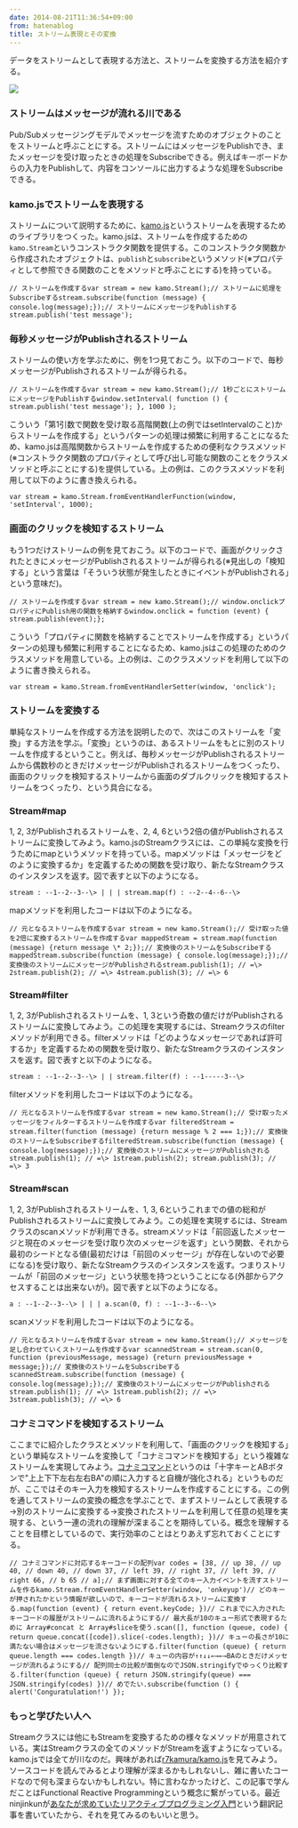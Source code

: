 ```yaml
---
date: 2014-08-21T11:36:54+09:00
from: hatenablog
title: ストリーム表現とその変換
---
```

データをストリームとして表現する方法と、ストリームを変換する方法を紹介する。

![](http://cdn-ak.f.st-hatena.com/images/fotolife/r/r7kamura/20100430/20100430082321.jpg)

### ストリームはメッセージが流れる川である

Pub/Subメッセージングモデルでメッセージを流すためのオブジェクトのことをストリームと呼ぶことにする。ストリームにはメッセージをPublishでき、またメッセージを受け取ったときの処理をSubscribeできる。例えばキーボードからの入力をPublishして、内容をコンソールに出力するような処理をSubscribeできる。

### kamo.jsでストリームを表現する

ストリームについて説明するために、[kamo.js](https://github.com/r7kamura/kamo.js)というストリームを表現するためのライブラリをつくった。kamo.jsは、ストリームを作成するための`kamo.Stream`というコンストラクタ関数を提供する。このコンストラクタ関数から作成されたオブジェクトは、`publish`と`subscribe`というメソッド(※プロパティとして参照できる関数のことをメソッドと呼ぶことにする)を持っている。

```
// ストリームを作成するvar stream = new kamo.Stream();// ストリームに処理をSubscribeするstream.subscribe(function (message) { console.log(message);});// ストリームにメッセージをPublishするstream.publish('test message');
```

### 毎秒メッセージがPublishされるストリーム

ストリームの使い方を学ぶために、例を1つ見ておこう。以下のコードで、毎秒メッセージがPublishされるストリームが得られる。

```
// ストリームを作成するvar stream = new kamo.Stream();// 1秒ごとにストリームにメッセージをPublishするwindow.setInterval( function () { stream.publish('test message'); }, 1000 );
```

こういう「第1引数で関数を受け取る高階関数(上の例ではsetIntervalのこと)からストリームを作成する」というパターンの処理は頻繁に利用することになるため、kamo.jsは高階関数からストリームを作成するための便利なクラスメソッド(※コンストラクタ関数のプロパティとして呼び出し可能な関数のことをクラスメソッドと呼ぶことにする)を提供している。上の例は、このクラスメソッドを利用して以下のように書き換えられる。

```
var stream = kamo.Stream.fromEventHandlerFunction(window, 'setInterval', 1000);
```

### 画面のクリックを検知するストリーム

もう1つだけストリームの例を見ておこう。以下のコードで、画面がクリックされたときにメッセージがPublishされるストリームが得られる(※見出しの「検知する」という言葉は「そういう状態が発生したときにイベントがPublishされる」という意味だ)。

```
// ストリームを作成するvar stream = new kamo.Stream();// window.onclickプロパティにPublish用の関数を格納するwindow.onclick = function (event) { stream.publish(event);};
```

こういう「プロパティに関数を格納することでストリームを作成する」というパターンの処理も頻繁に利用することになるため、kamo.jsはこの処理のためのクラスメソッドを用意している。上の例は、このクラスメソッドを利用して以下のように書き換えられる。

```
var stream = kamo.Stream.fromEventHandlerSetter(window, 'onclick');
```

### ストリームを変換する

単純なストリームを作成する方法を説明したので、次はこのストリームを「変換」する方法を学ぶ。「変換」というのは、あるストリームをもとに別のストリームを作成するということ。例えば、毎秒メッセージがPublishされるストリームから偶数秒のときだけメッセージがPublishされるストリームをつくったり、画面のクリックを検知するストリームから画面のダブルクリックを検知するストリームをつくったり、という具合になる。

### Stream#map

1, 2, 3がPublishされるストリームを、2, 4, 6という2倍の値がPublishされるストリームに変換してみよう。kamo.jsのStreamクラスには、この単純な変換を行うためにmapというメソッドを持っている。mapメソッドは「メッセージをどのように変換するか」を定義するための関数を受け取り、新たなStreamクラスのインスタンスを返す。図で表すと以下のようになる。

```
stream : --1--2--3--\> | | | stream.map(f) : --2--4--6--\>
```

mapメソッドを利用したコードは以下のようになる。

```
// 元となるストリームを作成するvar stream = new kamo.Stream();// 受け取った値を2倍に変換するストリームを作成するvar mappedStream = stream.map(function (message) {return message \* 2;});// 変換後のストリームをSubscribeするmappedStream.subscribe(function (message) { console.log(message);});// 変換後のストリームにメッセージがPublishされるstream.publish(1); // =\> 2stream.publish(2); // =\> 4stream.publish(3); // =\> 6
```

### Stream#filter

1, 2, 3がPublishされるストリームを、1, 3という奇数の値だけがPublishされるストリームに変換してみよう。この処理を実現するには、Streamクラスのfilterメソッドが利用できる。filterメソッドは「どのようなメッセージであれば許可するか」を定義するための関数を受け取り、新たなStreamクラスのインスタンスを返す。図で表すと以下のようになる。

```
stream : --1--2--3--\> | | stream.filter(f) : --1-----3--\>
```

filterメソッドを利用したコードは以下のようになる。

```
// 元となるストリームを作成するvar stream = new kamo.Stream();// 受け取ったメッセージをフィルターするストリームを作成するvar filteredStream = stream.filter(function (message) {return message % 2 === 1;});// 変換後のストリームをSubscribeするfilteredStream.subscribe(function (message) { console.log(message);});// 変換後のストリームにメッセージがPublishされるstream.publish(1); // =\> 1stream.publish(2); stream.publish(3); // =\> 3
```

### Stream#scan

1, 2, 3がPublishされるストリームを、1, 3, 6というこれまでの値の総和がPublishされるストリームに変換してみよう。この処理を実現するには、Streamクラスのscanメソッドが利用できる。streamメソッドは「前回返したメッセージと現在のメッセージを受け取り次のメッセージを返す」という関数、それから最初のシードとなる値(最初だけは「前回のメッセージ」が存在しないので必要になる)を受け取り、新たなStreamクラスのインスタンスを返す。つまりストリームが「前回のメッセージ」という状態を持つということになる(外部からアクセスすることは出来ないが)。図で表すと以下のようになる。

```
a : --1--2--3--\> | | | a.scan(0, f) : --1--3--6--\>
```

scanメソッドを利用したコードは以下のようになる。

```
// 元となるストリームを作成するvar stream = new kamo.Stream();// メッセージを足し合わせていくストリームを作成するvar scannedStream = stream.scan(0, function (previousMessage, message) {return previousMessage + message;});// 変換後のストリームをSubscribeするscannedStream.subscribe(function (message) { console.log(message);});// 変換後のストリームにメッセージがPublishされるstream.publish(1); // =\> 1stream.publish(2); // =\> 3stream.publish(3); // =\> 6
```

### コナミコマンドを検知するストリーム

ここまでに紹介したクラスとメソッドを利用して、「画面のクリックを検知する」という単純なストリームを変換して「コナミコマンドを検知する」という複雑なストリームを実現してみよう。[コナミコマンド](http://ja.wikipedia.org/wiki/%E3%82%B3%E3%83%8A%E3%83%9F%E3%82%B3%E3%83%9E%E3%83%B3%E3%83%89)というのは「十字キーとABボタンで"上上下下左右左右BA"の順に入力すると自機が強化される」というものだが、ここではそのキー入力を検知するストリームを作成することにする。この例を通してストリームの変換の概念を学ぶことで、まずストリームとして表現する→別のストリームに変換する→変換されたストリームを利用して任意の処理を実現する、という一連の流れの理解が深まることを期待している。概念を理解することを目標としているので、実行効率のことはとりあえず忘れておくことにする。

```
// コナミコマンドに対応するキーコードの配列var codes = [38, // up 38, // up 40, // down 40, // down 37, // left 39, // right 37, // left 39, // right 66, // b 65 // a];// まず画面に対する全てのキー入力イベントを流すストリームを作るkamo.Stream.fromEventHandlerSetter(window, 'onkeyup')// どのキーが押されたかという情報が欲しいので、キーコードが流れるストリームに変換する.map(function (event) { return event.keyCode; })// これまでに入力されたキーコードの履歴がストリームに流れるようにする// 最大長が10のキュー形式で表現するために Array#concat と Array#sliceを使う.scan([], function (queue, code) { return queue.concat([code]).slice(-codes.length); })// キューの長さが10に満たない場合はメッセージを流さないようにする.filter(function (queue) { return queue.length === codes.length })// キューの内容が↑↑↓↓←→←→BAのときだけメッセージが流れるようにする// 配列同士の比較が面倒なのでJSON.stringifyでゆっくり比較する.filter(function (queue) { return JSON.stringify(queue) === JSON.stringify(codes) })// めでたい.subscribe(function () { alert('Conguratulation!') });
```

### もっと学びたい人へ

Streamクラスには他にもStreamを変換するための様々なメソッドが用意されている。実はStreamクラスの全てのメソッドがStreamを返すようになっている。kamo.jsでは全てが川なのだ。興味があれば[r7kamura/kamo.js](https://github.com/r7kamura/kamo.js)を見てみよう。ソースコードを読んでみるとより理解が深まるかもしれないし、雑に書いたコードなので何も深まらないかもしれない。特に言わなかったけど、この記事で学んだことはFunctional Reactive Programmingという概念に繋がっている。最近ninjinkunが[あなたが求めていたリアクティブプログラミング入門](http://ninjinkun.hatenablog.com/entry/introrxja)という翻訳記事を書いていたから、それを見てみるのもいいと思う。

